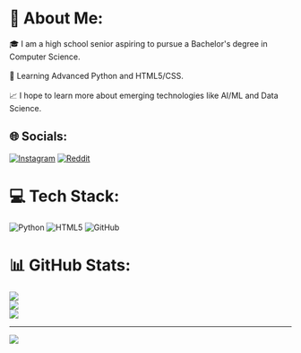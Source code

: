 # 💫 About Me:
🎓 I am a high school senior aspiring to pursue a Bachelor's degree in Computer Science.<br><br>🐍 Learning Advanced Python and HTML5/CSS.<br><br>📈 I hope to learn more about emerging technologies like AI/ML and Data Science.


## 🌐 Socials:
[![Instagram](https://img.shields.io/badge/Instagram-%23E4405F.svg?logo=Instagram&logoColor=white)](https://instagram.com/bonk.vader) [![Reddit](https://img.shields.io/badge/Reddit-%23FF4500.svg?logo=Reddit&logoColor=white)](https://reddit.com/user/hedwig_doodlesXD) 

# 💻 Tech Stack:
![Python](https://img.shields.io/badge/python-3670A0?style=for-the-badge&logo=python&logoColor=ffdd54) ![HTML5](https://img.shields.io/badge/html5-%23E34F26.svg?style=for-the-badge&logo=html5&logoColor=white)  ![GitHub](https://img.shields.io/badge/github-%23121011.svg?style=for-the-badge&logo=github&logoColor=white)
# 📊 GitHub Stats:
![](https://github-readme-stats.vercel.app/api?username=bruhhnitin&theme=dark&hide_border=false&include_all_commits=false&count_private=false)<br/>
![](https://github-readme-streak-stats.herokuapp.com/?user=bruhhnitin&theme=dark&hide_border=false)<br/>
![](https://github-readme-stats.vercel.app/api/top-langs/?username=bruhhnitin&theme=dark&hide_border=false&include_all_commits=false&count_private=false&layout=compact)

---
[![](https://visitcount.itsvg.in/api?id=bruhhnitin&icon=0&color=0)](https://visitcount.itsvg.in)

<!-- Proudly created with GPRM ( https://gprm.itsvg.in ) -->
